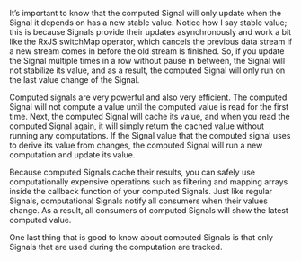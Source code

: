 It’s important to know that the computed Signal will only update when the Signal it depends on has a new stable value. Notice how I say stable value; this is because Signals provide their updates asynchronously and work a bit like the RxJS switchMap operator, which cancels the previous data stream if a new stream comes in before the old stream is finished. So, if you update the Signal multiple times in a row without pause in between, the Signal will not stabilize its value, and as a result, the computed Signal will only run on the last value change of the Signal.

Computed signals are very powerful and also very efficient. The computed Signal will not compute a value until the computed value is read for the first time. Next, the computed Signal will cache its value, and when you read the computed Signal again, it will simply return the cached value without running any computations. If the Signal value that the computed signal uses to derive its value from changes, the computed Signal will run a new computation and update its value.

Because computed Signals cache their results, you can safely use computationally expensive operations such as filtering and mapping arrays inside the callback function of your computed Signals. Just like regular Signals, computational Signals notify all consumers when their values change. As a result, all consumers of computed Signals will show the latest computed value.



One last thing that is good to know about computed Signals is that only Signals that are used during the computation are tracked.
